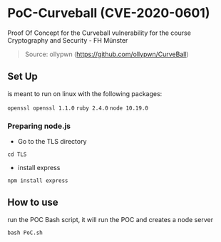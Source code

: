 # PoC-Curveball (CVE-2020-0601)
 Proof Of Concept for the Curveball vulnerability for the course
 Cryptography and Security - FH Münster

> Source: ollypwn (https://github.com/ollypwn/CurveBall)

## Set Up
is meant to run on linux with the following packages:

` openssl openssl 1.1.0 `
` ruby 2.4.0 ` 
` node 10.19.0 `

### Preparing node.js

- Go to the TLS directory

`cd TLS`

- install express

`npm install express`


## How to use
run the POC Bash script, it will run the POC and creates a node server

`bash PoC.sh`



